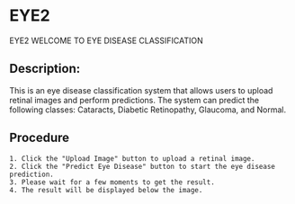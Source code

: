 # EYE2
EYE2
WELCOME TO EYE DISEASE CLASSIFICATION

## Description:
This is an eye disease classification system that allows users to upload retinal images and perform predictions.
The system can predict the following classes: Cataracts, Diabetic Retinopathy, Glaucoma, and Normal.


## Procedure
    1. Click the "Upload Image" button to upload a retinal image.
    2. Click the "Predict Eye Disease" button to start the eye disease prediction.
    3. Please wait for a few moments to get the result.
    4. The result will be displayed below the image.

